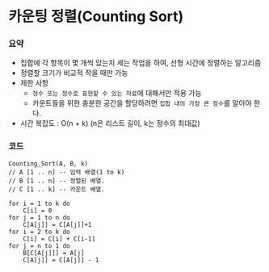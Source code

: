 # 카운팅 정렬(Counting Sort)

### 요약

- 집합에 각 항목이 몇 개씩 있는지 세는 작업을 하여, 선형 시간에 정렬하는 알고리즘
- 정렬할 크기가 비교적 작을 때만 가능
- 제한 사항
  - `정수 또는 정수로 표현할 수 있는 자료`에 대해서만 적용 가능
  - 카운트들을 위한 충분한 공간을 할당하려면 `집합 내의 가장 큰 정수`를 알아야 한다.
- 시간 복잡도 : O(n + k) (n은 리스트 길이, k는 정수의 최대값)

### 코드

```
Counting_Sort(A, B, k)
// A [1 .. n] -- 입력 배열(1 to k)
// B [1 .. n] -- 정렬된 배열.
// C [1 .. k] -- 카운트 배열.

for i = 1 to k do
	C[i] = 0
for j = 1 to n do
	C[A[j]] = C[A[j]]+1
for i = 2 to k do
	C[i] = C[i] + C[i-1]
for j = n to 1 do
	B[C[A[j]]] = A[j]
	C[A[j]] = C[A[j]] - 1
```

